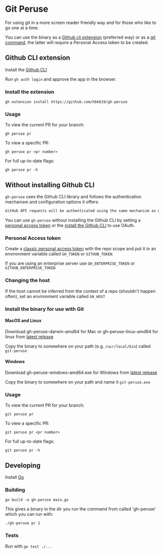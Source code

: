 # Git Peruse

For using git in a more screen reader friendly way and for those who like to go one at a time.

You can use the binary as a [Github cli extension](#github-cli-extension) (preferred way) or as a [git command](#without-installing-github-cli),
the latter will require a Personal Access token to be created.

## Github CLI extension
Install the [Github CLI](https://cli.github.com/)

Run `gh auth login` and approve the app in the browser. 

### Install the extension

`gh extension install https://github.com/hbk619/gh-peruse`

### Usage

To view the current PR for your branch:

`gh peruse pr`

To view a specific PR:

`gh peruse pr <pr number>`

For full up-to-date flags:

`gh peruse pr -h`

## Without installing Github CLI
`gh-peruse` uses the Github CLI library and follows the authentication mechanism and configuration options it offers:

```markdown
GitHub API requests will be authenticated using the same mechanism as gh, i.e. using the values of GH_TOKEN and GH_HOST environment variables and falling back to the user's stored OAuth token
```

You can use `gh-peruse` without installing the Github CLI by setting a [personal access token](#personal-access-token) or the [install the Github CLI](#github-cli-extension) to use OAuth.

### Personal Access token
Create a [classic personal access token](https://github.com/settings/tokens/new) with the repo scope
and put it in an environment variable called `GH_TOKEN` or `GITHUB_TOKEN`.

If you are using an enterprise server use `GH_ENTERPRISE_TOKEN` or `GITHUB_ENTERPRISE_TOKEN`

### Changing the host
If the host cannot be inferred from the context of a repo (shouldn't happen often), set an environment variable called `GH_HOST`

### Install the binary for use with Git

#### MacOS and Linux

Download gh-peruse-darwin-amd64 for Mac or gh-peruse-linux-amd64 for linux from
[latest release](https://github.com/hbk619/gh-peruse/releases/latest) 

Copy the binary to somewhere on your path (e.g. `/usr/local/bin`) called `git-peruse`

#### Windows

Download gh-peruse-windows-amd64.exe for Windows from
[latest release](https://github.com/hbk619/gh-peruse/releases/latest) 

Copy the binary to somewhere on your path and name it `git-peruse.exe`

### Usage

To view the current PR for your branch:

`git peruse pr`

To view a specific PR:

`git peruse pr <pr number>`

For full up-to-date flags:

`git peruse pr -h`


## Developing

Install [Go](https://go.dev/doc/install)

### Building

`go build -o gh-peruse main.go`

This gives a binary in the dir you run the command from called 'gh-peruse' which you can run with:

`./gh-peruse pr 1`

### Tests

Run with `go test ./...`